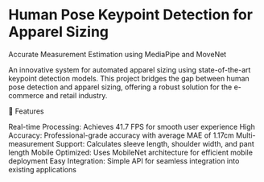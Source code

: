 # Human Pose Keypoint Detection for Apparel Sizing

Accurate Measurement Estimation using MediaPipe and MoveNet

An innovative system for automated apparel sizing using state-of-the-art keypoint detection models. This project bridges the gap between human pose detection and apparel sizing, offering a robust solution for the e-commerce and retail industry.

🌟 Features

Real-time Processing: Achieves 41.7 FPS for smooth user experience
High Accuracy: Professional-grade accuracy with average MAE of 1.17cm
Multi-measurement Support: Calculates sleeve length, shoulder width, and pant length
Mobile Optimized: Uses MobileNet architecture for efficient mobile deployment
Easy Integration: Simple API for seamless integration into existing applications
